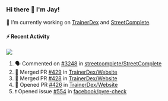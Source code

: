 ### Hi there 👋 I'm Jay!

🔭 I’m currently working on [TrainerDex](https://www.github.com/TrainerDex) and [StreetComplete](https://github.com/streetcomplete/StreetComplete).

#### :zap: Recent Activity

[<img src="https://github-readme-stats.vercel.app/api/wakatime?username=TurnrDev&layout=compact&custom_title=Last 7 Days Language Breakdown" />](https://wakatime.com/@TurnrDev)
<br>
<!--START_SECTION:activity-->
1. 🗣 Commented on [#3248](https://github.com/streetcomplete/StreetComplete/issues/3248) in [streetcomplete/StreetComplete](https://github.com/streetcomplete/StreetComplete)
2. 🎉 Merged PR [#429](https://github.com/TrainerDex/Website/pull/429) in [TrainerDex/Website](https://github.com/TrainerDex/Website)
3. 🎉 Merged PR [#428](https://github.com/TrainerDex/Website/pull/428) in [TrainerDex/Website](https://github.com/TrainerDex/Website)
4. 💪 Opened PR [#426](https://github.com/TrainerDex/Website/pull/426) in [TrainerDex/Website](https://github.com/TrainerDex/Website)
5. ❗️ Opened issue [#554](https://github.com/facebook/pyre-check/issues/554) in [facebook/pyre-check](https://github.com/facebook/pyre-check)
<!--END_SECTION:activity-->
